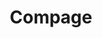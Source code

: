 ---
title: "Compage"
description: "It’s been a long ride, but we made it possible. Discover the Universal Development platform for multiple programming languages to empower developers for cloud native development."

url: compage
draft: false

navigation:
  logo: "images/icons/compage.svg"
  logo_text: "Compage"
  logo_text_color: "secblack"
  
  menu:
  - name: "Compage Doc"
    url: "https://docs.intelops.ai/compage/latest/"
  - name: "GitHub"
    url: "https://github.com/intelops/compage"
  # - name: "Another 2"
  #   url: "/"
  # - name: "Test 3"
  #   url: "/"

  navigation_button:
    enable: true
    icon: "far fa-user"
    label: "Log In"
    link: "https://capten.ai/login/"
  navigation_button_two:
    enable: true
    label: "Book Demo"
    link: "/product-demo-request-form/"

banner:
  bg_color: ""
  subtitle: "Empower Developers"
  subtitle_color: "#34B3E4"
  title: "Making Developers' Lives Easy. Deliver Secure Code with Ease!"
  title_color: ""
  description: "Compage automates backend development to accelerate product delivery and facilitate cloud-native adoption while also enabling the enforcement of policies that fortify the security of your software supply chain. All of that with simple Diagram -> to -> Code concept. <br> And, being Open Source."
  description_color: ""
  image: images/banner/compage/compage-banner-image.svg
  button:
    enable: true
    label: "Book a Demo"
    #icon: "fas fa-arrow-right"
    link: "/product-demo-request-form/"
  video_button:
    enable: false
    label: "Watch demo"
    video_url: "https://www.youtube.com/embed/dyZcRRWiuuw"

# image_and_content_block
image_and_content_block:
  enable: true
  blocks:
  - enable: true
    subtitle: "Always a battle?"
    subtitle_color: "#34B3E4"
    title: "Speed vs Security"
    title_color: ""
    image: "images/content/compage/compage-img1.svg"
    content_position: "right" # Value will be - "left/right"
    bg_color: ""
    content_color: ""
    content: |
      * **Technical Debt:** Substandard code quality resulting from skill gaps and vendor lock-ins inhibiting customization can slow delivery, increase security risks, and limit growth.
      * **Security Issues:** Neglecting security measures exposes customers to significant risks, including identity theft, data loss, and other serious security threats.
      * **Lack of Control:** Low-Code/No-Code platforms fall short in providing the customization, constant code improvement, and security resolution that innovative solutions for complex products require.

  - enable: true
    subtitle: "How Compage makes it Easy?"
    subtitle_color: "#34B3E4"
    title: "Draw, Visualize, Generate, Customize, Validate & Deliver - Safeguard your Software Supply Chain"
    title_color: ""
    image: "images/content/compage/compage-img2.svg"
    content_position: "left" # Value will be - "left/right"
    bg_color: "#262423"
    content_color: ""
    content: |
      Compage offers a powerful solution for those who want to take control of their software development process and stay ahead of the curve. Our unique diagram-to-code approach creates code for multiple programming languages, giving developers more flexibility and freedom than ever before. With our backend automation and coding flexibility, you can break free from the limitations of low-code and no-code platforms and boost your productivity. 

      * **Automate Source Code Generation:** Boost productivity by reducing project time from months or weeks to days.
      * **Clean Code with Go and Rust:** Protect your code against vulnerabilities, and improve performance and reliability.
      * **Create Flexibly:** Generate code for REST API, gRPC, GraphQL, CLI tools, Socket.io, WebAssembly, Event Driven, Pub-Sub, Workflows and more.
      * **Gain 100% Visibility with Code-level Governance:** Address potential risks earlier in the development cycle, ensure compliance with standards, and follow industry best practices. Secure Code in Development stage itself.
      * **Literally Zero Vendor Lock-in:** Use the generated code with the tech stack of your choice, adapt to changing business needs, and scale for growth.

  - enable: true
    subtitle: "Integrations & Features"
    subtitle_color: "#34B3E4"
    title: "No Limits on what you can achieve!"
    title_color: ""
    image: "images/content/compage/compage-img3.svg"
    content_position: "right" # Value will be - "left/right"
    bg_color: ""
    content_color: ""
    content: |
      Developers' tool that stays with you always. Making it possible via open source. Compage is constantly growing with new Features!

      * Programming Language Agnostic
      * Feasible versioning
      * Auto Instrument with Modern Cloud Native Monitoring and Observability tools
      * Adopt new technologies easily with built-in integrations, like containerization, serverless, kubernetes, webassembly, etc.
      * Easily adopt software supply chain security framework(s)
      * and many more...
  
call_to_action:
  enable: true
  title: "Start using <br/> Compage <br/> today. <br/> Or need help with cloud-native applications development?"
  title_color: "#fff"
  image: "images/call-to-actions/compage/robo-image.svg"
  button_label: "Book a Demo"
  button_link: "/product-demo-request-form/"
  bg_color: "#2E2C2B"
  bottom_bg_color: "#262423"

footer:
  footer_light: false
---